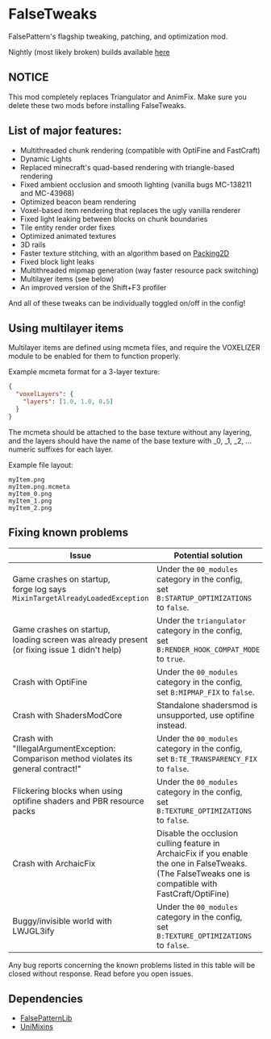 # FalseTweaks

FalsePattern's flagship tweaking, patching, and optimization mod.

Nightly (most likely broken) builds available [here](https://nightly.link/FalsePattern/FalseTweaks/workflows/build-nightly/master/nightly.zip)

## NOTICE
This mod completely replaces Triangulator and AnimFix. Make sure you delete these two mods before installing FalseTweaks.

## List of major features:
- Multithreaded chunk rendering (compatible with OptiFine and FastCraft)
- Dynamic Lights
- Replaced minecraft's quad-based rendering with triangle-based rendering
- Fixed ambient occlusion and smooth lighting (vanilla bugs MC-138211 and MC-43968)
- Optimized beacon beam rendering
- Voxel-based item rendering that replaces the ugly vanilla renderer
- Fixed light leaking between blocks on chunk boundaries
- Tile entity render order fixes
- Optimized animated textures
- 3D rails
- Faster texture stitching, with an algorithm based on [Packing2D](https://github.com/Sciss/Packing2D)
- Fixed block light leaks
- Multithreaded mipmap generation (way faster resource pack switching)
- Multilayer items (see below)
- An improved version of the Shift+F3 profiler

And all of these tweaks can be individually toggled on/off in the config!

## Using multilayer items
Multilayer items are defined using mcmeta files, and require the VOXELIZER module to be enabled for them to function properly.

Example mcmeta format for a 3-layer texture:
```json
{
  "voxelLayers": {
    "layers": [1.0, 1.0, 0.5]
  }
}
```

The mcmeta should be attached to the base texture without any layering, and the layers should have the name of the base
texture with _0, _1, _2, ... numeric suffixes for each layer.

Example file layout:
```
myItem.png
myItem.png.mcmeta
myItem_0.png
myItem_1.png
myItem_2.png
```

## Fixing known problems
| **Issue**                                                                                      | **Potential solution**                                                                                                                                |
|------------------------------------------------------------------------------------------------|-------------------------------------------------------------------------------------------------------------------------------------------------------|
| Game crashes on startup,<br>forge log says `MixinTargetAlreadyLoadedException`                 | Under the `00_modules` category in the config,<br>set `B:STARTUP_OPTIMIZATIONS` to `false`.                                                           |
| Game crashes on startup,<br>loading screen was already present (or fixing issue 1 didn't help) | Under the `triangulator` category in the config,<br>set `B:RENDER_HOOK_COMPAT_MODE` to `true`.                                                        |
| Crash with OptiFine                                                                            | Under the `00_modules` category in the config,<br>set `B:MIPMAP_FIX` to `false`.                                                                      |
| Crash with ShadersModCore                                                                      | Standalone shadersmod is unsupported, use optifine instead.                                                                                           |
| Crash with "IllegalArgumentException: Comparison method violates its general contract!"        | Under the `00_modules` category in the config,<br>set `B:TE_TRANSPARENCY_FIX` to `false`.                                                             |
| Flickering blocks when using optifine shaders and PBR resource packs                           | Under the `00_modules` category in the config,<br>set `B:TEXTURE_OPTIMIZATIONS` to `false`.                                                           |
| Crash with ArchaicFix                                                                          | Disable the occlusion culling feature in ArchaicFix if you enable the one in FalseTweaks. (The FalseTweaks one is compatible with FastCraft/OptiFine) |
| Buggy/invisible world with LWJGL3ify                                                           | Under the `00_modules` category in the config,<br>set `B:TEXTURE_OPTIMIZATIONS` to `false`.                                                           |

Any bug reports concerning the known problems listed in this table will be closed without response. Read before you open issues.

## Dependencies
- [FalsePatternLib](https://github.com/FalsePattern/FalsePatternLib)
- [UniMixins](https://github.com/LegacyModdingMC/UniMixins)
